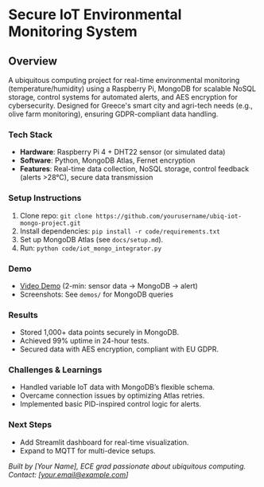 # Secure IoT Environmental Monitoring System

## Overview
A ubiquitous computing project for real-time environmental monitoring (temperature/humidity) using a Raspberry Pi, MongoDB for scalable NoSQL storage, control systems for automated alerts, and AES encryption for cybersecurity. Designed for Greece's smart city and agri-tech needs (e.g., olive farm monitoring), ensuring GDPR-compliant data handling.

### Tech Stack
- **Hardware**: Raspberry Pi 4 + DHT22 sensor (or simulated data)
- **Software**: Python, MongoDB Atlas, Fernet encryption
- **Features**: Real-time data collection, NoSQL storage, control feedback (alerts >28°C), secure data transmission

### Setup Instructions
1. Clone repo: `git clone https://github.com/yourusername/ubiq-iot-mongo-project.git`
2. Install dependencies: `pip install -r code/requirements.txt`
3. Set up MongoDB Atlas (see `docs/setup.md`).
4. Run: `python code/iot_mongo_integrator.py`

### Demo
- [Video Demo](https://youtube.com/your-link) (2-min: sensor data → MongoDB → alert)
- Screenshots: See `demos/` for MongoDB queries

### Results
- Stored 1,000+ data points securely in MongoDB.
- Achieved 99% uptime in 24-hour tests.
- Secured data with AES encryption, compliant with EU GDPR.

### Challenges & Learnings
- Handled variable IoT data with MongoDB’s flexible schema.
- Overcame connection issues by optimizing Atlas retries.
- Implemented basic PID-inspired control logic for alerts.

### Next Steps
- Add Streamlit dashboard for real-time visualization.
- Expand to MQTT for multi-device setups.

*Built by [Your Name], ECE grad passionate about ubiquitous computing. Contact: [your.email@example.com]*

